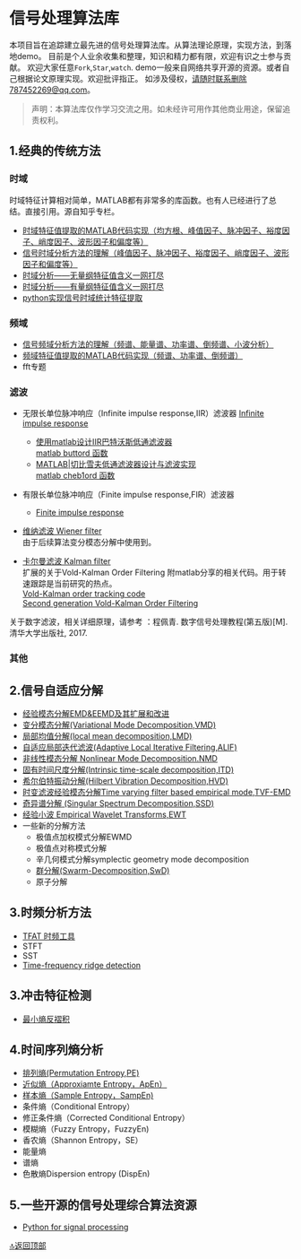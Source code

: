 # 信号处理算法库
 
 本项目旨在追踪建立最先进的信号处理算法库。从算法理论原理，实现方法，到落地demo。
 目前是个人业余收集和整理，知识和精力都有限，欢迎有识之士参与贡献。
 欢迎大家任意`Fork`,`Star`,`watch`.
 demo一般来自网络共享开源的资源。或者自己根据论文原理实现。欢迎批评指正。
 如涉及侵权，请随时联系删除787452269@qq.com。
 
 > 声明：本算法库仅作学习交流之用。如未经许可用作其他商业用途，保留追责权利。

## 1.经典的传统方法
### 时域
时域特征计算相对简单，MATLAB都有非常多的库函数。也有人已经进行了总结。直接引用。源自知乎专栏。  
* [时域特征值提取的MATLAB代码实现（均方根、峰值因子、脉冲因子、裕度因子、峭度因子、波形因子和偏度等）](https://zhuanlan.zhihu.com/p/36162561)  
* [信号时域分析方法的理解（峰值因子、脉冲因子、裕度因子、峭度因子、波形因子和偏度等）](https://zhuanlan.zhihu.com/p/35362151)  
* [时域分析——无量纲特征值含义一网打尽](https://zhuanlan.zhihu.com/p/57445453)    
* [时域分析——有量纲特征值含义一网打尽](https://zhuanlan.zhihu.com/p/57153601)  
* [python实现信号时域统计特征提取](https://blog.csdn.net/qq_34705900/article/details/88389319)  

### 频域
* [信号频域分析方法的理解（频谱、能量谱、功率谱、倒频谱、小波分析）](https://zhuanlan.zhihu.com/p/34989414)
* [频域特征值提取的MATLAB代码实现（频谱、功率谱、倒频谱）](https://zhuanlan.zhihu.com/p/36163931)
* fft专题

### 滤波
* 无限长单位脉冲响应（Infinite impulse response,IIR）滤波器
  [Infinite impulse response](https://en.wikipedia.org/wiki/Infinite_impulse_response)  
  * [使用matlab设计IIR巴特沃斯低通滤波器](https://blog.csdn.net/Stynis/article/details/80531803)  
    [matlab buttord 函数](https://ww2.mathworks.cn/help/signal/ref/buttord.html?searchHighlight=buttord&s_tid=doc_srchtitle)  
  * [MATLAB|切比雪夫低通滤波器设计与滤波实现](https://www.jianshu.com/p/2a0d6d587bc3)  
    [matlab cheb1ord 函数](https://ww2.mathworks.cn/help/signal/ref/cheb1ord.html?s_tid=doc_ta) 
  
* 有限长单位脉冲响应（Finite impulse response,FIR）滤波器
  * [Finite impulse response](https://en.wikipedia.org/wiki/Finite_impulse_response)  
  
* [维纳滤波 Wiener filter](https://zh.wikipedia.org/wiki/%E7%BB%B4%E7%BA%B3%E6%BB%A4%E6%B3%A2)  
  由于后续算法变分模态分解中使用到。  
* [卡尔曼滤波 Kalman filter](https://zh.wikipedia.org/wiki/%E5%8D%A1%E5%B0%94%E6%9B%BC%E6%BB%A4%E6%B3%A2)  
 扩展的关于Vold-Kalman Order Filtering  附matlab分享的相关代码。用于转速跟踪是当前研究的热点。  
 [Vold-Kalman order tracking code](https://ww2.mathworks.cn/matlabcentral/fileexchange/32639-vold-kalman-order-tracking-code?s_tid=FX_rc1_behav)  
 [Second generation Vold-Kalman Order Filtering](https://ww2.mathworks.cn/matlabcentral/fileexchange/36277-second-generation-vold-kalman-order-filtering)  

  

关于数字滤波，相关详细原理，请参考 ：程佩青. 数字信号处理教程(第五版)[M]. 清华大学出版社, 2017.  

### 其他


## 2.信号自适应分解

* [经验模态分解EMD&EEMD及其扩展和改进](./doc/EMD.md)
* [变分模态分解(Variational Mode Decomposition,VMD)](./doc/VMD.md)
* [局部均值分解(local mean decomposition,LMD)](./doc/LMD.md)
* [自适应局部迭代滤波(Adaptive Local Iterative Filtering,ALIF)](./doc/ALIF.md)
* [非线性模态分解 Nonlinear Mode Decomposition.NMD](./doc/NMD.md)
* [固有时间尺度分解(Intrinsic time-scale decomposition,ITD)](./doc/ITD.md)
* [希尔伯特振动分解(Hilbert Vibration Decomposition,HVD)](./doc/HVD.md)
* [时变滤波经验模态分解Time varying filter based empirical mode,TVF-EMD](./doc/TVF_EMD.md)
* [奇异谱分解 (Singular Spectrum Decomposition,SSD)](./doc/SSD.md)
* [经验小波 Empirical Wavelet Transforms,EWT](./doc/EWT.md)
* 一些新的分解方法
  * 极值点加权模式分解EWMD
  * 极值点对称模式分解
  * 辛几何模式分解symplectic geometry mode decomposition
  * [群分解(Swarm-Decomposition,SwD)](./doc/SwD.md)
  * 原子分解

## 3.时频分析方法
* [TFAT 时频工具](./doc/TFA_Tools.md)
* STFT
* SST
* [Time-frequency ridge detection](./doc/TFRD.md)

## 3.冲击特征检测

* [最小熵反褶积](./MED.md)

## 4.时间序列熵分析
* [排列熵(Permutation Entropy,PE)](./doc/PE.md)
* [近似熵（Approxiamte Entropy，ApEn）](./doc/ApEn.md)
* [样本熵（Sample Entropy，SampEn)](./doc/SamEn.md)
* 条件熵（Conditional Entropy）
* 修正条件熵（Corrected Conditional Entropy）
* 模糊熵（Fuzzy Entropy，FuzzyEn)
* 香农熵（Shannon Entropy，SE）
* 能量熵
* 谱熵
* 色散熵Dispersion entropy (DispEn)

## 5.一些开源的信号处理综合算法资源
* [Python for signal processing](https://github.com/unpingco/Python-for-Signal-Processing)

[:top:返回顶部](#信号处理算法库)


